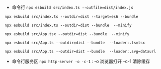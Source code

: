 - 命令行
`npx esbuild src/index.ts --outfile=dist/index.js`

`npx esbuild src/index.ts --outdir=dist --target=es6 --bundle`

`npx esbuild src/index.ts --outdir=dist --bundle  --minify`

`npx esbuild src/App.tsx --outdir=dist --bundle  --minify`

`npx esbuild src/App.ts --outdir=dist --bundle  --loader:.ts=tsx`

`npx esbuild src/App.ts --outdir=dist --bundle  --loader:.svg=dataurl`

- 命令行服务区
`npx http-server -o -c-1` : -o 浏览器打开 -c-1 清除缓存
